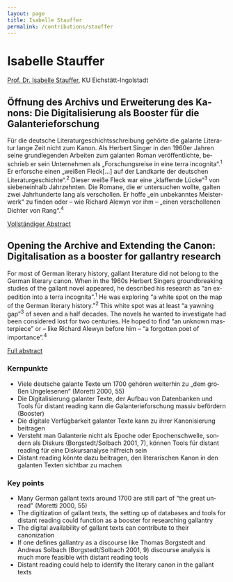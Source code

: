 ```yaml
---
layout: page
title: Isabelle Stauffer
permalink: /contributions/stauffer
---
```


# Isabelle Stauffer

[Prof. Dr. Isabelle Stauffer](https://www.ku.de/slf/germanistik/p-neuere-deutsche-literaturwissenschaft/prof-dr-isabelle-stauffer), KU Eichstätt-Ingolstadt

<div class="language-container">
<section lang="de" markdown="1">

## Öffnung des Archivs und Erweiterung des Kanons: Die Digitalisierung als Booster für die Galanterieforschung

Für die deutsche Literaturgeschichtsschreibung gehörte die galante Literatur lange Zeit nicht zum Kanon. Als Herbert Singer in den 1960er Jahren seine grundlegenden Arbeiten zum galanten Roman veröffentlichte, beschrieb er sein Unternehmen als „Forschungsreise in eine terra incognita“.<sup>1</sup> Er erforsche einen „weißen Fleck[...] auf der Landkarte der deutschen Literaturgeschichte“.<sup>2</sup> Dieser weiße Fleck war eine „klaffende Lücke“<sup>3</sup> von siebeneinhalb Jahrzehnten. Die Romane, die er untersuchen wollte, galten zwei Jahrhunderte lang als verschollen. Er hoffe „ein unbekanntes Meisterwerk“ zu finden oder – wie Richard Alewyn vor ihm – „einen verschollenen Dichter von Rang“.<sup>4</sup> 

[Vollständiger Abstract](Stauffer_de.pdf)

</section>
<section lang="en" markdown="1">

## Opening the Archive and Extending the Canon: Digitalisation as a booster for gallantry research

For most of German literary history, gallant literature did not belong to the German literary canon. When in the 1960s Herbert Singers groundbreaking studies of the gallant novel appeared, he described his research as “an expedition into a terra incognita”.<sup>1</sup> He was exploring “a white spot on the map of the German literary history.”<sup>2</sup> This white spot was at least “a yawning gap”<sup>3</sup> of seven and a half decades. The novels he wanted to investigate had been considered lost for two centuries. He hoped to find “an unknown masterpiece” or – like Richard Alewyn before him – “a forgotten poet of importance”.<sup>4</sup>

[Full abstract](Stauffer_en.pdf)

</section>
</div>

<div class="language-container">
<section lang="de" markdown="1">

### Kernpunkte

* Viele deutsche galante Texte um 1700 gehören weiterhin zu „dem großen Ungelesenen“ (Moretti 2000, 55)
* Die Digitalisierung galanter Texte, der Aufbau von Datenbanken und Tools für distant reading kann die Galanterieforschung massiv befördern (Booster)
* Die digitale Verfügbarkeit galanter Texte kann zu ihrer Kanonisierung beitragen
* Versteht man Galanterie nicht als Epoche oder Epochenschwelle, sondern als Diskurs (Borgstedt/Solbach 2001, 7), können Tools für distant reading für eine Diskursanalyse hilfreich sein
* Distant reading könnte dazu beitragen, den literarischen Kanon in den galanten Texten sichtbar zu machen

</section>
<section lang="en" markdown="1">

### Key points

* Many German gallant texts around 1700 are still part of “the great unread” (Moretti 2000, 55)
* The digitization of gallant texts, the setting up of databases and tools for distant reading could function as a booster for researching gallantry
* The digital availability of gallant texts can contribute to their canonization
* If one defines gallantry as a discourse like Thomas Borgstedt and Andreas Solbach (Borgstedt/Solbach 2001, 9) discourse analysis is much more feasible with distant reading tools
* Distant reading could help to identify the literary canon in the gallant texts

</section>
</div>
